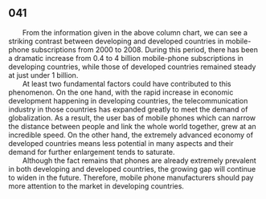 ## 041

&emsp;&emsp;From the information given in the above column chart, we can see a striking contrast between developing and developed countries in mobile-phone subscriptions from 2000 to 2008. During this period, there has been a dramatic increase from 0.4 to 4 billion mobile-phone subscriptions in developing countries, while those of developed countries remained steady at just under 1 billion.<br>
&emsp;&emsp;At least two fundamental factors could have contributed to this phenomenon. On the one hand, with the rapid increase in economic development happening in developing countries, the telecommunication industry in those countries has expanded greatly to meet the demand of globalization. As a result, the user bas of mobile phones which can narrow the distance between people and link the whole world together, grew at an incredible speed. On the other hand, the extremely advanced economy of developed countries means less potential in many aspects and their demand for further enlargement tends to saturate.<br>
&emsp;&emsp;Although the fact remains that phones are already extremely prevalent in both developing and developed countries, the growing gap will continue to widen in the future. Therefore, mobile phone manufacturers should pay more attention to the market in developing countries.<br>
